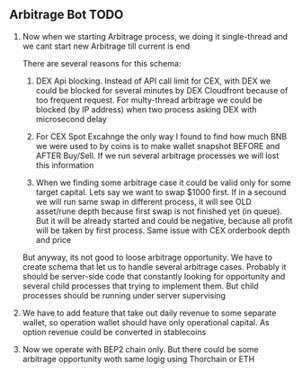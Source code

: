## Arbitrage Bot TODO

1. Now when we starting Arbitrage process, we doing it single-thread and we cant start new
Arbitrage till current is end
    
    There are several reasons for this schema:
    
    1. DEX Api blocking. Instead of API call limit for CEX, with DEX we could be blocked
    for several minutes by DEX Cloudfront because of too frequent request. For multy-thread
    arbitrage we could be blocked (by IP address) when two process asking DEX with microsecond
    delay
    
    2. For CEX Spot Excahnge the only way I found to find how much BNB we were used to by coins
    is to make wallet snapshot BEFORE and AFTER Buy/Sell. If we run several arbitrage 
    processes we will lost this information
    
    3. When we finding some arbitrage case it could be valid only for some target capital. Lets 
    say we want to swap $1000 first. If in a secound we will run same swap in different process,
    it will see OLD asset/rune depth because first swap is not finished yet (in queue). But it
    will be already started and could be negative, because all profit will be taken by first 
    process. Same issue with CEX orderbook depth and price 
    
    But anyway, its not good to loose arbitrage opportunity. We have to create schema that
    let us to handle several arbitrage cases. Probably it should be server-side code that 
    constantly looking for opportunity and several child processes that trying to implement 
    them. But child processes should be running under server supervising
    
2. We have to add feature that take out daily revenue to some separate wallet, so operation
wallet should have only operational capital. As option revenue could be converted in stablecoins

3. Now we operate with BEP2 chain only. But there could be some arbitrage opportunity woth
same logig using Thorchain or ETH
 